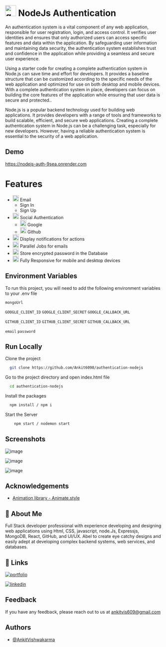 # <img src="https://cdn-icons-png.flaticon.com/512/841/841097.png" width="35" height="35" alt="google" /> NodeJs Authentication

An authentication system is a vital component of any web application, responsible for user registration, login, and access control. It verifies user identities and ensures that only authorized users can access specific features and data within the application. By safeguarding user information and maintaining data security, the authentication system establishes trust and confidence in the application while providing a seamless and secure user experience.

Using a starter code for creating a complete authentication system in Node.js can save time and effort for developers. It provides a baseline structure that can be customized according to the specific needs of the web application and optimized for use on both desktop and mobile devices. With a complete authentication system in place, developers can focus on building the core features of the application while ensuring that user data is secure and protected..

Node.js is a popular backend technology used for building web applications. It provides developers with a range of tools and frameworks to build scalable, efficient, and secure web applications. Creating a complete authentication system in Node.js can be a challenging task, especially for new developers. However, having a reliable authentication system is essential to the security of a web application.



## Demo

https://nodejs-auth-9sea.onrender.com


# Features

- <img src="https://cdn-icons-png.flaticon.com/512/5968/5968534.png" width="20" height="20" alt="email" /> Email
    - Sign In
    - Sign Up
- <img src="https://cdn-icons-png.flaticon.com/512/11651/11651269.png" width="20" height="20" alt="social" /> Social Authentication
    -  <img src="https://cdn-icons-png.flaticon.com/512/300/300221.png" width="20" height="20" alt="google" /> Google
    -  <img src="https://cdn-icons-png.flaticon.com/512/733/733553.png" width="20" height="20" alt="github" /> Github
- <img src="https://cdn-icons-png.flaticon.com/512/1182/1182718.png" width="20" height="20" alt="notification" /> Display notifications for actions
- <img src="https://cdn-icons-png.flaticon.com/512/1063/1063196.png" width="20" height="20" alt="parallel job" /> Parallel Jobs for emails
- <img src="https://cdn-icons-png.flaticon.com/512/6802/6802071.png" width="20" height="20" alt="encrypt password" /> Store encrypted password in the Database
- <img src="https://cdn-icons-png.flaticon.com/512/536/536255.png" width="20" height="20" alt="responsive" /> Fully Responsive for mobile and desktop devices

  
## Environment Variables

To run this project, you will need to add the following environment variables to your .env file

`mongoUrl`

`GOOGLE_CLIENT_ID`
`GOOGLE_CLIENT_SECRET`
`GOOGLE_CALLBACK_URL`

`GITHUB_CLIENT_ID`
`GITHUB_CLIENT_SECRET`
`GITHUB_CALLBACK_URL`

`email`
`password`
## Run Locally

Clone the project

```bash
  git clone https://github.com/Ankit6098/authentication-nodejs
```

Go to the project directory and open index.html file

```bash
  cd authentication-nodejs
```

Install the packages

```bash
  npm install / npm i
```

Start the Server

```bash
    npm start / nodemon start
```
## Screenshots

![image](https://github.com/Ankit6098/authentication-nodejs/assets/92246613/cead64c4-1dfa-4b2a-8cc7-b924e4be7674)

![image](https://github.com/Ankit6098/authentication-nodejs/assets/92246613/1749e8fc-2031-4686-8e93-0d66acd29ee5)

![image](https://github.com/Ankit6098/authentication-nodejs/assets/92246613/457208e5-aa01-40a7-abdd-6777b2675c8a)


## Acknowledgements

 - [Animation library - Animate.style](https://animate.style/)


## 🚀 About Me

Full Stack developer professional with experience developing and designing web applications using Html, CSS, javascript, node.Js, Expressjs, MongoDB, React, GitHub, and UI/UX. Abel to create eye catchy designs and easily adept at developing complex backend systems, web services, and databases.


## 🔗 Links
[![portfolio](https://img.shields.io/badge/my_portfolio-000?style=for-the-badge&logo=ko-fi&logoColor=white)](https://ankithub.vercel.app/)

[![linkedin](https://img.shields.io/badge/linkedin-0A66C2?style=for-the-badge&logo=linkedin&logoColorwhite=)](https://www.linkedin.com/in/ankit-vishwakarma-6531221b0/)


## Feedback

If you have any feedback, please reach out to us at ankitvis609@gmail.com


## Authors

- [@AnkitVishwakarma](https://github.com/Ankit6098)

